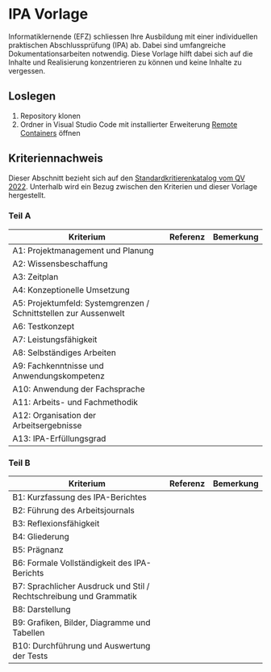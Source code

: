 # IPA Vorlage

Informatiklernende (EFZ) schliessen Ihre Ausbildung mit einer individuellen praktischen Abschlussprüfung (IPA) ab. Dabei sind umfangreiche Dokumentationsarbeiten notwendig. Diese Vorlage hilft dabei sich auf die Inhalte und Realisierung konzentrieren zu können und keine Inhalte zu vergessen.

## Loslegen
 1. Repository klonen
 1. Ordner in Visual Studio Code mit installierter Erweiterung [Remote Containers](https://marketplace.visualstudio.com/items?itemName=ms-vscode-remote.remote-containers) öffnen

## Kriteriennachweis

Dieser Abschnitt bezieht sich auf den [Standardkritierenkatalog vom QV 2022](https://pk19.ch/wp-content/uploads/2021/11/Kriterienkatalog-Standardkriterien_2022.pdf). Unterhalb wird ein Bezug zwischen den Kriterien und dieser Vorlage hergestellt.

### Teil A

| Kriterium | Referenz | Bemerkung |
|---|---|---|
| A1: Projektmanagement und Planung |   |   |
| A2: Wissensbeschaffung |   |   |
| A3: Zeitplan |   |   |
| A4: Konzeptionelle Umsetzung |   |   |
| A5: Projektumfeld: Systemgrenzen / Schnittstellen zur Aussenwelt |   |   |
| A6: Testkonzept |   |   |
| A7: Leistungsfähigkeit |   |   |
| A8: Selbständiges Arbeiten |   |   |
| A9: Fachkenntnisse und Anwendungskompetenz |   |   |
| A10: Anwendung der Fachsprache |   |   |
| A11: Arbeits- und Fachmethodik |   |   |
| A12: Organisation der Arbeitsergebnisse |   |   |
| A13: IPA-Erfüllungsgrad |   |   |

### Teil B

| Kriterium | Referenz | Bemerkung |
|---|---|---|
| B1: Kurzfassung des IPA-Berichtes |   |   |
| B2: Führung des Arbeitsjournals |   |   |
| B3: Reflexionsfähigkeit |   |   |
| B4: Gliederung |   |   |
| B5: Prägnanz |   |   |
| B6: Formale Vollständigkeit des IPA-Berichts |   |   |
| B7: Sprachlicher Ausdruck und Stil / Rechtschreibung und Grammatik |   |   |
| B8: Darstellung |   |   |
| B9: Grafiken, Bilder, Diagramme und Tabellen |   |   |
| B10: Durchführung und Auswertung der Tests |   |   |